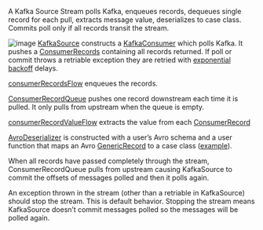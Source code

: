 A Kafka Source Stream polls Kafka, enqueues records, dequeues single record for each pull, extracts message value, deserializes to case class. Commits poll only if all records transit the stream.

![image](https://github.com/garyaiki/dendrites/blob/master/docs/png/KafkaSourceStream.png?raw=true)
[KafkaSource](https://github.com/garyaiki/dendrites/blob/master/src/main/scala/org/gs/kafka/stream/KafkaSource.scala) constructs a [KafkaConsumer](http://kafka.apache.org/0100/javadoc/org/apache/kafka/clients/consumer/KafkaConsumer.html) which polls Kafka. It pushes a [ConsumerRecords](http://kafka.apache.org/0100/javadoc/org/apache/kafka/clients/consumer/ConsumerRecords.html) containing all records returned. If poll or commit throws a retriable exception they are retried with [exponential backoff](https://en.wikipedia.org/wiki/Exponential_backoff) delays. 

[consumerRecordsFlow](https://github.com/garyaiki/dendrites/blob/master/src/main/scala/org/gs/kafka/stream/package.scala) enqueues the records.

[ConsumerRecordQueue](https://github.com/garyaiki/dendrites/blob/master/src/main/scala/org/gs/kafka/stream/ConsumerRecordQueue.scala) pushes one record downstream each time it is pulled. It only pulls from upstream when the queue is empty.

[consumerRecordValueFlow](https://github.com/garyaiki/dendrites/blob/master/src/main/scala/org/gs/kafka/stream/package.scala) extracts the value from each [ConsumerRecord](http://kafka.apache.org/0100/javadoc/org/apache/kafka/clients/consumer/ConsumerRecord.html)

[AvroDeserializer](https://github.com/garyaiki/dendrites/blob/master/src/main/scala/org/gs/avro/stream/AvroDeserializer.scala) is constructed with a user’s Avro schema and a user function that maps an Avro [GenericRecord](http://avro.apache.org/docs/current/api/java/org/apache/avro/generic/GenericRecord.html) to a case class ([example](https://github.com/garyaiki/dendrites/blob/master/src/main/scala/org/gs/examples/account/avro/package.scala)).

When all records have passed completely through the stream, ConsumerRecordQueue pulls from upstream causing KafkaSource to commit the offsets of messages polled and then it polls again.

An exception thrown in the stream (other than a retriable in KafkaSource) should stop the stream. This is default behavior. Stopping the stream means KafkaSource doesn’t commit messages polled so the messages will be polled again.